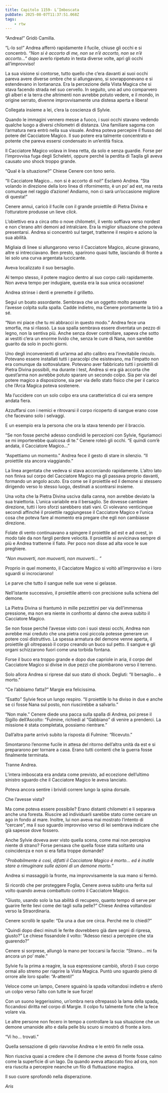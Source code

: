 ```yaml
---
title: Capitolo 1159- L’Imboscata
pubDate: 2025-08-07T11:37:51.068Z
tags:
    - rtw
---
```













“Andrea!” Gridò Camilla.






“L-lo so!” Andrea afferrò rapidamente il fucile, chiuse gli occhi e si concentrò.<em> “Non si è accorto di me, non se n’è accorto, non se n’è accorto...”</em> dopo averlo ripetuto in testa diverse volte, aprì gli occhi all’improvviso!






La sua visione si contorse, tutto quello che c’era davanti ai suoi occhi pareva avere diverse ombre che si allungavano, si sovrapponevano e si estendevano in lontananza. Era la percezione della Vista Magica che si stava facendo strada nel suo cervello. In seguito, uno ad uno comparvero gli alberi e la terra che altrimenti non avrebbe potuto vedere, e il mondo, in origine serrato, divenne improvvisamente una distesa aperta e libera!






Collegata insieme a lei, c’era la coscienza di Sylvie.






Quando le immagini vennero messe a fuoco, i suoi occhi stavano vedendo qualche luogo a diversi chilometri di distanza. Una familiare sagoma con l’armatura nera entrò nella sua visuale. Andrea poteva percepire il flusso del potere del Cacciatore Magico. Il suo potere era talmente concentrato e potente che pareva essersi condensato in un’entità fisica.






Il Cacciatore Magico volava in linea retta, da solo e senza guardie. Forse per l’improvvisa fuga degli Scheletri, oppure perché la perdita di Taqila gli aveva causato uno shock troppo grande.






“Qual è la situazione?” Chiese Cenere con tono serio.






“Il Cacciatore Magico... non si è accorto di noi!” Esclamò Andrea. “Sta volando in direzione della loro linea di rifornimento, è un po’ ad est, ma resta comunque nel raggio d’azione! Andiamo, non ci sarà un’occasione migliore di questa!”






Cenere annuì, caricò il fucile con il grande proiettile di Pietra Divina e l’otturatore produsse un lieve <em>click</em>.






L’obiettivo era a circa otto o nove chilometri, il vento soffiava verso nordest e non c’erano altri demoni ad intralciare. Era la miglior situazione che poteva presentarsi. Andrea si concentrò sul target, trattenne il respiro e aziono la sua abilità.






Migliaia di linee si allungarono verso il Cacciatore Magico, alcune giravano, altre si intrecciavano. Ben presto, sparirono quasi tutte, lasciando di fronte a lei solo una curva argentata luccicante.






Aveva localizzato il suo bersaglio.






Al tempo stesso, il potere magico dentro al suo corpo calò rapidamente. Non aveva tempo per indugiare, questa era la sua unica occasione!






Andrea strinse i denti e premette il grilletto.






Seguì un boato assordante. Sembrava che un oggetto molto pesante l’avesse colpita sulla spalla. Cadde indietro, ma Cenere prontamente la tirò a sé.






“Non mi piace che tu mi abbracci in questo modo.” Andrea fece una smorfia, ma si rilassò. La sua spalla sembrava essere diventata un pezzo di legno, non la sentiva più. Anche senza dover controllare, sapeva che sotto ai vestiti c’era un enorme livido che, senza le cure di Nana, non sarebbe guarito da solo in pochi giorni.






Uno degli inconvenienti di un’arma ad alto calibro era l’inevitabile rinculo. Potevano essere installati tutti i paracolpi che esistevano, ma l’impatto non era comunque da sottovalutare. Potevano aver fabbricato tutti i proiettili di Pietra Divina possibili, ma durante i test, Andrea si era già accorta che quest’arma non avrebbe potuto sparare un secondo colpo. Sia per via del potere magico a disposizione, sia per via dello stato fisico che per il carico che l’Arca Magica poteva sostenere.






Ma l’uccidere con un solo colpo era una caratteristica di cui era sempre andata fiera.






Azzuffarsi con i nemici e ritrovarsi il corpo ricoperto di sangue erano cose che facevano solo i selvaggi.






E un esempio era la persona che ora la stava tenendo per il braccio.






“Se non fosse perché adesso condividi le percezioni con Sylvie, figuriamoci se mi importerebbe qualcosa di te.” Cenere roteò gli occhi. “E quindi com’è andata, il Cacciatore Magico...”






“Aspettiamo un momento.” Andrea fece il gesto di stare in silenzio. “Il proiettile sta ancora viaggiando.”






La linea argentata che vedeva si stava accorciando rapidamente. L’altro lato non finiva sul corpo del Cacciatore Magico ma gli passava proprio davanti, formando un angolo acuto. Era come se il proiettile ed il demone si stessero dirigendo verso lo stesso luogo, destinati a scontrarsi insieme.






Una volta che la Pietra Divina usciva dalla canna, non avrebbe deviato la sua traiettoria. L’unica variabile era il bersaglio. Se dovesse cambiare direzione, tutti i loro sforzi sarebbero stati vani. Ci volevano venticinque secondi affinché il proiettile raggiungesse il Cacciatore Magico e l’unica cosa che poteva fare al momento era pregare che egli non cambiasse direzione.






Folate di vento continuavano a spingere il proiettile ad est e ad ovest, in modo tale da non fargli perdere velocità. Il proiettile si avvicinava sempre di più e Andrea trattenne il fiato. Per poco non disse ad alta voce le sue preghiere.






<em>“Non muoverti, non muoverti, non muoverti... ”</em>






Proprio in quel momento, il Cacciatore Magico si voltò all’improvviso e i loro sguardi si incrociarono!






Le parve che tutto il sangue nelle sue vene si gelasse.






Nell’istante successivo, il proiettile atterrò con precisione sulla schiena del demone.






La Pietra Divina si frantumò in mille pezzettini per via dell’immensa pressione, ma non era niente in confronto al danno che aveva subito il Cacciatore Magico.






Se non fosse perché l’avesse visto con i suoi stessi occhi, Andrea non avrebbe mai creduto che una pietra così piccola potesse generare un potere così distruttivo. La spessa armatura del demone venne aperta, il proiettile gli oltrepassò il corpo creando un buco sul petto. Il sangue e gli organi schizzarono fuori come una torbida fontana.






Forse il buco era troppo grande e dopo due capriole in aria, il corpo del Cacciatore Magico si divise in due pezzi che piombarono verso il terreno.






Solo allora Andrea si riprese dal suo stato di shock. Deglutì: “Il bersaglio... è morto.”






“Ce l’abbiamo fatta?” Margie era felicissima.






“Esatto” Sylvie fece un lungo respiro. “Il proiettile lo ha diviso in due e anche se ci fosse Nana sul posto, non riuscirebbe a salvarlo.”






“Non male.” Cenere diede una pacca sulla spalla di Andrea, poi prese il Sigillo dell’Ascolto: “Fulmine, richiedi al “Gabbiano” di venire a prenderci. La missione è stata completata, possiamo rientrare.”






Dall’altra parte arrivò subito la risposta di Fulmine: “Ricevuto.”






Smontarono l’enorme fucile in attesa del ritorno dell’altra unità da est e si prepararono per tornare a casa. Erano tutti contenti che la guerra fosse finalmente terminata.






Tranne Andrea.






L’intera imboscata era andata come previsto, ad eccezione dell’ultimo sinistro sguardo che il Cacciatore Magico le aveva lanciato.






Poteva ancora sentire i brividi correre lungo la spina dorsale.






Che l’avesse vista?






Ma come poteva essere possibile? Erano distanti chilometri e li separava anche una foresta. Riuscire ad individuarli sarebbe stato come cercare un ago in fondo al mare. Inoltre, lui non aveva mai mostrato l’intento di “cercare”, ma il suo sguardo improvviso verso di lei sembrava indicare che già sapesse dove fossero.






Anche Sylvie doveva aver visto quella scena, come mai non percepiva niente di strano? Forse pensava che quella fosse stata soltanto una coincidenza e non si era fatta troppe domande?






<em>“Probabilmente è così, difatti il Cacciatore Magico è morto... ed è inutile stare a rimuginare sulle azioni di un demone morto.”</em>






Andrea si massaggiò la fronte, ma improvvisamente la sua mano si fermò.






Si ricordò che per proteggere Foglia, Cenere aveva subito una ferita sul volto quando aveva combattuto contro il Cacciatore Magico.






“Giusto, usando solo la tua abilità di recupero, quanto tempo di serve per guarire ferite lievi come dei tagli sulla pelle?” Chiese Andrea voltandosi verso la Straordinaria.






Cenere scrollò le spalle: “Da una a due ore circa. Perché me lo chiedi?”






“Quindi dopo dieci minuti le ferite dovrebbero già dare segni di ripresa, giusto?” Le chiese fissandole il volto: “Adesso riesci a percepire che sta guarendo?”






Cenere si sorprese, allungò la mano per toccarsi la faccia: “Strano... mi fa ancora un po’ male.”






Sylvie fu la prima a reagire, la sua espressione cambiò, sforzò il suo corpo ormai allo stremo per riaprire la Vista Magica. Puntò uno sguardo pieno di orrore alle loro spalle: “A-attenti!”






Veloce come un lampo, Cenere sguainò la spada voltandosi indietro e sferrò un colpo verso l’alto con tutte le sue forze!






Con un suono leggerissimo, un’ombra nera oltrepassò la lama della spada, ficcandosi diritta nel corpo di Margie. Il colpo fu talmente forte che la fece volare via.






Le altre persone non fecero in tempo a controllare la sua situazione che un demone umanoide alto e dalla pelle blu scuro si mostrò di fronte a loro.






“Vi ho... trovati.”






Quella sensazione di gelo riavvolse Andrea e le entrò fin nelle ossa.






Non riusciva quasi a credere che il demone che aveva di fronte fosse calmo come la superficie di un lago. Da quando aveva attaccato fino ad ora, non era riuscita a percepire neanche un filo di fluttuazione magica.






Il suo cuore sprofondò nella disperazione.






<em>Aris</em>


                                


                                



